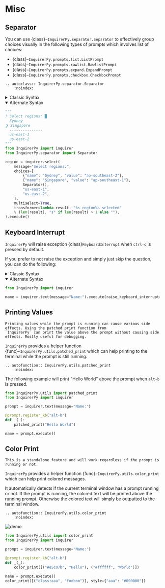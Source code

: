 # Misc

## Separator

You can use {class}`~InquirerPy.separator.Separator` to effectively group choices visually in the
following types of prompts which involves list of choices:

- {class}`~InquirerPy.prompts.list.ListPrompt`
- {class}`~InquirerPy.prompts.rawlist.RawlistPrompt`
- {class}`~InquirerPy.prompts.expand.ExpandPrompt`
- {class}`~InquirerPy.prompts.checkbox.CheckboxPrompt`

```{eval-rst}
.. autoclass:: InquirerPy.separator.Separator
    :noindex:
```

<details>
  <summary>Classic Syntax</summary>

```python
"""
? Select regions: █
  Sydney
❯ Singapore
  ---------------
  us-east-1
  us-east-2
"""
from InquirerPy import prompt
from InquirerPy.separator import Separator

result = prompt(
    questions=[
        {
            "type": "list",
            "message": "Select regions:",
            "choices": [
                {"name": "Sydney", "value": "ap-southeast-2"},
                {"name": "Singapore", "value": "ap-southeast-1"},
                Separator(),
                "us-east-1",
                "us-east-2",
            ],
            "multiselect": True,
            "transformer": lambda result: "%s region%s selected"
            % (len(result), "s" if len(result) > 1 else ""),
        },
    ],
)
```

</details>

<details open>
  <summary>Alternate Syntax</summary>

```python
"""
? Select regions: █
  Sydney
❯ Singapore
  ---------------
  us-east-1
  us-east-2
"""
from InquirerPy import inquirer
from InquirerPy.separator import Separator

region = inquirer.select(
    message="Select regions:",
    choices=[
        {"name": "Sydney", "value": "ap-southeast-2"},
        {"name": "Singapore", "value": "ap-southeast-1"},
        Separator(),
        "us-east-1",
        "us-east-2",
    ],
    multiselect=True,
    transformer=lambda result: "%s region%s selected"
    % (len(result), "s" if len(result) > 1 else ""),
).execute()
```

</details>

## Keyboard Interrupt

`InquirerPy` will raise exception {class}`KeyboardInterrupt` when `ctrl-c` is pressed by default.

If you prefer to not raise the exception and simply just skip the question, you can do the following:

<details>
  <summary>Classic Syntax</summary>

```python
from InquirerPy import prompt

result = prompt({"type": "input", "message": "Name:"}, raise_keyboard_interrupt=False)
```

</details>

<details open>
  <summary>Alternate Syntax</summary>

```python
from InquirerPy import inquirer

name = inquirer.text(message="Name:").execute(raise_keyboard_interrupt=False)
```

</details>

## Printing Values

```{note}
Printing values while the prompt is running can cause various side effects. Using the patched print function from
`InquirerPy` can print the value above the prompt without causing side effects. Mostly useful for debugging.
```

`InquirerPy` provides a helper function {func}`~InquirerPy.utils.patched_print` which can help printing to the terminal
while the prompt is still running.

```{eval-rst}
.. autofunction:: InquirerPy.utils.patched_print
    :noindex:
```

The following example will print "Hello World" above the prompt when `alt-b` is pressed.

```python
from InquirerPy.utils import patched_print
from InquirerPy import inquirer

prompt = inquirer.text(message="Name:")

@prompt.register_kb("alt-b")
def _(_):
    patched_print("Hello World")

name = prompt.execute()
```

## Color Print

```{note}
This is a standalone feature and will work regardless if the prompt is running or not.
```

`InquirerPy` provides a helper function {func}`~InquirerPy.utils.color_print` which can help print colored messages.

It automatically detects if the current terminal window has a prompt running or not. If the prompt is running, the colored
text will be printed above the running prompt. Otherwise the colored text will simply be outputted to the terminal window.

```{eval-rst}
.. autofunction:: InquirerPy.utils.color_print
    :noindex:
```

![demo](https://assets.kazhala.me/InquirerPy/color_print.gif)

```python
from InquirerPy.utils import color_print
from InquirerPy import inquirer

prompt = inquirer.text(message="Name:")

@prompt.register_kb("alt-b")
def _(_):
    color_print([("#e5c07b", "Hello"), ("#ffffff", "World")])

name = prompt.execute()
color_print([("class:aaa", "fooboo")], style={"aaa": "#000000"})
```
